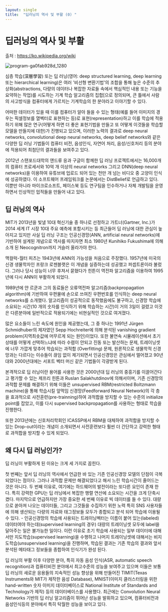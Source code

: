 ```yaml
---
layout: single
title:  "딥러닝의 역사 및 부활 (0) "
---
```



# 딥러닝의 역사 및 부활

출처 : https://ko.wikipedia.org/wiki


![program-ga0fab928d_1280](https://github.com/jasminherb/jasminherb.github.io/assets/133365586/d50e89d7-a299-4dc5-ab2c-099ac28366d6)


심층 학습(深層學習) 또는 딥 러닝(영어: deep structured learning, deep learning 또는 hierarchical learning)은 
여러 '비선형 변환기법'의 조합을 통해 높은 수준의 추상화(abstractions, 다량의 데이터나 복잡한 자료들 속에서 핵심적인 내용 또는 기능을 요약하는 작업)를 시도하는 기계 학습 알고리즘의 집합[으로 정의되며,
큰 틀에서 사람의 사고방식을 컴퓨터에게 가르치는 기계학습의 한 분야라고 이야기할 수 있다.


어떠한 데이터가 있을 때 이를 컴퓨터가 알아 들을 수 있는 형태(예를 들어 이미지의 경우는 픽셀정보를 열벡터로 표현하는 등)로 표현(representation)하고 
이를 학습에 적용하기 위해 많은 연구(어떻게 하면 더 좋은 표현기법을 만들고 또 어떻게 이것들을 학습할 모델을 만들지에 대한)가 진행되고 있으며, 
이러한 노력의 결과로 deep neural networks, convolutional deep neural networks, deep belief networks와 같은 다양한 딥 러닝 기법들이 
컴퓨터 비전, 음성인식, 자연어 처리, 음성/신호처리 등의 분야에 적용되어 최첨단의 결과들을 보여주고 있다.


2012년 스탠포드대학의 앤드류 응과 구글이 함께한 딥 러닝 프로젝트에서는 16,000개의 컴퓨터 프로세서와 10억 개 이상의 neural networks 그리고 DNN(deep neural networks)을 이용하여 
유튜브에 업로드 되어 있는 천만 개 넘는 비디오 중 고양이 인식에 성공하였다. 
이 소프트웨어 프레임워크를 논문에서는 DistBelief로 언급하고 있다. 
이뿐만 아니라 마이크로소프트, 페이스북 등도 연구팀을 인수하거나 자체 개발팀을 운영하면서 인상적인 업적들을 만들어 내고 있다.


## 딥 러닝의 역사


MIT가 2013년을 빛낼 10대 혁신기술 중 하나로 선정하고 가트너(Gartner, Inc.)가 2014 세계 IT 시장 10대 주요 예측에 포함시키는 등 최근들어 딥 러닝에 대한 관심이 높아지고 있지만 
사실 딥 러닝 구조는 인공신경망(ANN, artificial neural networks)에 기반하여 설계된 개념으로 
역사를 따지자면 최소 1980년 Kunihiko Fukushima에 의해 소개 된 Neocognitron까지 거슬러 올라가야 한다. 

맥컬럭-월터 피츠는 1943년에 ANN의 가능성을 처음으로 주장했다. 1957년에 미국의 신경 생물학자인 프랑크 로젠블랫은 이 개념을 실증하는데 성공했고 퍼셉트론이라 불렀다. 
그러나 당시 성능이 너무 후져서 묻혔다가 힌튼이 역전파 알고리즘을 이용하여 1995년에 다시 ANN이 부활하게 되었다.

1989년에 얀 르쿤과 그의 동료들은 오류역전파 알고리즘(backpropagation algorithm)에 기반하여 우편물에 손으로 쓰여진 우편번호를 인식하는 deep neural networks를 소개했다. 
알고리즘이 성공적으로 동작했음에도 불구하고, 신경망 학습에 소요되는 시간(10 개의 숫자를 인식하기 위해 학습하는 시간)이 거의 3일이 걸렸고 
이것은 다른분야에 일반적으로 적용되기에는 비현실적인 것으로 여겨졌다.

많은 요소들이 느린 속도에 원인을 제공했는데, 
그 중 하나는 1991년 Jürgen Schmidhuber의 제자였던 Sepp Hochreiter에 의해 분석된 vanishing gradient problem(지역최솟값에 머무르게 되는 원인)이었다. 
또한 불연속 시뮬레이션에서 초기 상태를 어떻게 선택하느냐에 따라 수렴이 안되고 진동 또는 발산하는 문제, 
트레이닝셋에 너무 가깝게 맞추어 학습되는 과적합 (Overfitting) 문제, 
원론적으로 생물학적 신경망과는 다르다는 이슈들이 끊임 없이 제기되면서 인공신경망은 관심에서 멀어졌고 90년대와 2000년대에는 서포트 벡터 머신 같은 기법들이 각광받게 된다.



본격적으로 딥 러닝이란 용어를 사용한 것은 2000년대 딥 러닝의 중흥기를 이끌어간다고 평가할 수 있는 제프리 힌튼과 Ruslan Salakhutdinov에 의해서이며, 
기존 신경망의 과적합 문제를 해결하기 위해 이들은 unsupervised RBM(restricted Boltzmann machine)을 통해 
학습시킬 앞먹임 신경망(Feedforward Neural Network)의 각 층을 효과적으로 사전훈련(pre-trainning)하여 과적합을 방지할 수 있는 수준의 initialize point를 잡았고, 
이를 다시 supervised backpropagation를 사용하는 형태로 학습을 진행한다.

또한 2013년에는 신호처리학회인 ICASSP에서 RBM을 대체하여 과적합을 방지할 수 있는 Drop-out이라는 개념이 소개되면서 
사전훈련보다 훨씬 더 간단하고 강력한 형태로 과적합을 방지할 수 있게 되었다.



## 왜 다시 딥 러닝인가?



딥 러닝이 부활하게 된 이유는 크게 세 가지로 꼽힌다. 

첫 번째는 앞서 딥 러닝의 역사에서 언급한 바 있는 기존 인공신경망 모델의 단점이 극복되었다는 점이다. 
그러나 과적합 문제만 해결되었다고 해서 느린 학습시간이 줄어드는 것은 아니다. 
두 번째 이유로, 여기에는 하드웨어의 발전이라는 또다른 요인이 존재 한다. 특히 강력한 GPU는 딥 러닝에서 복잡한 행렬 연산에 소요되는 시간을 크게 단축시켰다. 
마지막으로 언급하지만 가장 중요한 세 번째 이유로 빅 데이터를 들 수 있다. 
대량으로 쏟아져 나오는 데이터들, 그리고 그것들을 수집하기 위한 노력 특히 SNS 사용자들에 의해 생산되는 다량의 자료와 태그정보들 모두가 종합되고 분석 되어 학습에 이용될 수 있다. - 
인공신경망의 학습에 사용되는 트레이닝벡터는 이름이 붙어 있는(labeled) 데이터여야 하는데(supervised learning의 경우) 대량의 트레이닝셋 모두에 label을 달아주는 일은 불가능한 일이다. 
이런 이유로 초기 학습에 사용되는 일부 데이터에 대해서만 지도학습(supervised learning)을 수행하고 
나머지 트레이닝셋에 대해서는 비지도학습(unsupervised learning)을 진행하며, 학습된 결과는 기존 학습의 결과와 앞서 분석된 메타태그 정보들을 종합하여 인식기가 완성 된다.

딥 러닝의 부활 이후 다양한 분야, 특히 자동 음성 인식(ASR, automatic speech recognition)과 컴퓨터비전 분야에서 최고수준의 성능을 보여주고 있으며
이들은 보통 딥 러닝의 새로운 응용들의 지속적인 성능 향상을 위해 만들어진 
TIMIT(Texas Instruments와 MIT가 제작한 음성 Database), MNIST(이미지 클러스터링을 위한 hand-written 숫자 이미지 데이터베이스로 National Institute of Standards and Technology가 제작) 등의 데이터베이스를 사용했다. 
최근에는 Convolution Neural Networks 기반의 딥 러닝 알고리즘이 뛰어난 성능을 발휘하고 있으며, 컴퓨터비전과 음성인식등의 분야에서 특히 탁월한 성능을 보이고 있다.
